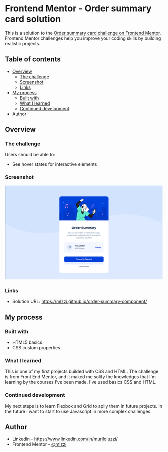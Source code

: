 # Frontend Mentor - Order summary card solution

This is a solution to the [Order summary card challenge on Frontend Mentor](https://www.frontendmentor.io/challenges/order-summary-component-QlPmajDUj). Frontend Mentor challenges help you improve your coding skills by building realistic projects. 

## Table of contents

- [Overview](#overview)
  - [The challenge](#the-challenge)
  - [Screenshot](#screenshot)
  - [Links](#links)
- [My process](#my-process)
  - [Built with](#built-with)
  - [What I learned](#what-i-learned)
  - [Continued development](#continued-development)
- [Author](#author)

## Overview

### The challenge

Users should be able to:

- See hover states for interactive elements

### Screenshot

![](./screenshot.png)


### Links

- Solution URL: https://mlzzi.github.io/order-summary-component/

## My process

### Built with

- HTML5 basics
- CSS custom properties

### What I learned

This is one of my first projects builded with CSS and HTML. The challenge is from Front End Mentor, and it maked me solify the knowledges that I'm learning by the courses I've been made.
I've used basics CSS and HTML.

### Continued development

My next steps is to learn Flexbox and Grid to aplly them in future projects.
In the future I want to start to use Javascript in more complex challenges.

## Author

- Linkedin - https://www.linkedin.com/in/muriloluzzi/
- Frontend Mentor - [@mlzzi](https://www.frontendmentor.io/profile/mlzzi)


